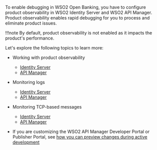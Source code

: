 To enable debugging in WSO2 Open Banking, you have to configure product observability in WSO2 Identity Server and WSO2 API 
Manager. Product observability enables rapid debugging for you to process and eliminate product issues.

!!!note
    By default, product observability is not enabled as it impacts the product's performance.

Let's explore the following topics to learn more:

- Working with product observability

    - [Identity Server](https://is.docs.wso2.com/en/5.11.0/setup/working-with-product-observability/)
    - [API Manager](https://apim.docs.wso2.com/en/4.1.0/administer/logging-and-monitoring/monitoring/working-with-observability/)

- Monitoring logs

    - [Identity Server](https://is.docs.wso2.com/en/5.11.0/setup/monitoring-logs/)
    - [API Manager](https://apim.docs.wso2.com/en/4.1.0/administer/logging-and-monitoring/logging/setting-up-logging/)
    
- Monitoring TCP-based messages
    
    - [Identity Server](https://is.docs.wso2.com/en/5.11.0/setup/monitoring-tcp-based-messages/)
    - [API Manager](https://apim.docs.wso2.com/en/4.1.0/administer/logging-and-monitoring/monitoring/monitoring-tcp-based-messages/)
    
- If you are customizing the WSO2 API Manager Developer Portal or Publisher Portal, see [how you can preview changes during active development](https://apim.docs.wso2.com/en/4.1.0/develop/customizations/advanced-ui-customization/#production-build-vs-development-build)

